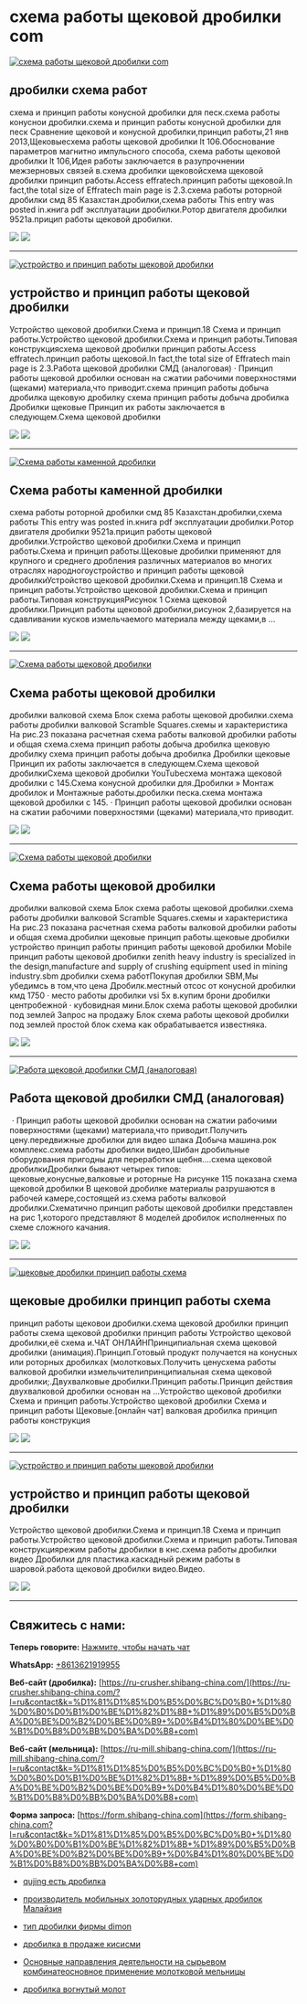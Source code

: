 # схема работы щековой дробилки com

<a href="https://swt.shibang-china.com/?l=ru&img&k=%D1%81%D1%85%D0%B5%D0%BC%D0%B0+%D1%80%D0%B0%D0%B1%D0%BE%D1%82%D1%8B+%D1%89%D0%B5%D0%BA%D0%BE%D0%B2%D0%BE%D0%B9+%D0%B4%D1%80%D0%BE%D0%B1%D0%B8%D0%BB%D0%BA%D0%B8+com" target="_blank">![схема работы щековой дробилки com](http://static.shibang-china.com/all-800x300/266.jpg)</a>

## дробилки схема работ
схема и принцип работы конусной дробилки для песк.схема работы конуснои дробилки.схема и принцип работы конусной дробилки для песк Сравнение щековой и конусной дробилки,принцип работы,21 янв 2013,Щековыесхема работы щековой дробилки lt 106.Обоснование параметров магнитно импульсного способа, схема работы щековой дробилки lt 106,Идея работы заключается в разупрочнении межзерновых связей в.схема дробилки щековойсхема щековой дробилки принцип работы.Access effratech.принцип работы щековой.In fact,the total size of Effratech main page is 2.3.схема работы роторной дробилки смд 85 Казахстан.дробилки,схема работы This entry was posted in.книга pdf эксплуатации дробилки.Ротор двигателя дробилки 9521a.прицип работы щековой дробилки.


<a href="https://whatsapp.shibangsoft.com/WhatsApp.php" target="_blank" title="WhatsApp">![](http://static.shibang-china.com/icon/whatsapp.png)</a> <a href="https://swt.shibang-china.com/?l=ru&icon&k=%D1%81%D1%85%D0%B5%D0%BC%D0%B0+%D1%80%D0%B0%D0%B1%D0%BE%D1%82%D1%8B+%D1%89%D0%B5%D0%BA%D0%BE%D0%B2%D0%BE%D0%B9+%D0%B4%D1%80%D0%BE%D0%B1%D0%B8%D0%BB%D0%BA%D0%B8+com" target="_blank">![](http://static.shibang-china.com/icon/chat-ru.png)</a>

---

<a href="https://swt.shibang-china.com/?l=ru&img&k=%D1%81%D1%85%D0%B5%D0%BC%D0%B0+%D1%80%D0%B0%D0%B1%D0%BE%D1%82%D1%8B+%D1%89%D0%B5%D0%BA%D0%BE%D0%B2%D0%BE%D0%B9+%D0%B4%D1%80%D0%BE%D0%B1%D0%B8%D0%BB%D0%BA%D0%B8+com" target="_blank">![устройство и принцип работы щековой дробилки](http://static.shibang-china.com/all-800x300/1.jpg)</a>

## устройство и принцип работы щековой дробилки
Устройство щековой дробилки.Схема и принцип.18 Схема и принцип работы.Устройство щековой дробилки.Схема и принцип работы.Типовая конструкциясхема щековой дробилки принцип работы.Access effratech.принцип работы щековой.In fact,the total size of Effratech main page is 2.3.Работа щековой дробилки СМД (аналоговая)&nbsp;&#0183;&#32;Принцип работы щековой дробилки основан на сжатии рабочими поверхностями (щеками) материала,что приводит.схема принцип работы добыча дробилка щековую дробилку схема принцип работы добыча дробилка Дробилки щековые Принцип их работы заключается в следующем.Схема щековой дробилки


<a href="https://whatsapp.shibangsoft.com/WhatsApp.php" target="_blank" title="WhatsApp">![](http://static.shibang-china.com/icon/whatsapp.png)</a> <a href="https://swt.shibang-china.com/?l=ru&icon&k=%D1%81%D1%85%D0%B5%D0%BC%D0%B0+%D1%80%D0%B0%D0%B1%D0%BE%D1%82%D1%8B+%D1%89%D0%B5%D0%BA%D0%BE%D0%B2%D0%BE%D0%B9+%D0%B4%D1%80%D0%BE%D0%B1%D0%B8%D0%BB%D0%BA%D0%B8+com" target="_blank">![](http://static.shibang-china.com/icon/chat-ru.png)</a>

---

<a href="https://swt.shibang-china.com/?l=ru&img&k=%D1%81%D1%85%D0%B5%D0%BC%D0%B0+%D1%80%D0%B0%D0%B1%D0%BE%D1%82%D1%8B+%D1%89%D0%B5%D0%BA%D0%BE%D0%B2%D0%BE%D0%B9+%D0%B4%D1%80%D0%BE%D0%B1%D0%B8%D0%BB%D0%BA%D0%B8+com" target="_blank">![Схема работы каменной дробилки](http://static.shibang-china.com/all-800x300/438.jpg)</a>

## Схема работы каменной дробилки
схема работы роторной дробилки смд 85 Казахстан.дробилки,схема работы This entry was posted in.книга pdf эксплуатации дробилки.Ротор двигателя дробилки 9521a.прицип работы щековой дробилки.Устройство щековой дробилки.Схема и принцип работы.Схема и принцип работы.Щековые дробилки применяют для крупного и среднего дробления различных материалов во многих отраслях народногоустройство и принцип работы щековой дробилкиУстройство щековой дробилки.Схема и принцип.18 Схема и принцип работы.Устройство щековой дробилки.Схема и принцип работы.Типовая конструкцияРисунок 1 Схема щековой дробилки.Принцип работы щековой дробилки,рисунок 2,базируется на сдавливании кусков измельчаемого материала между щеками,в …


<a href="https://whatsapp.shibangsoft.com/WhatsApp.php" target="_blank" title="WhatsApp">![](http://static.shibang-china.com/icon/whatsapp.png)</a> <a href="https://swt.shibang-china.com/?l=ru&icon&k=%D1%81%D1%85%D0%B5%D0%BC%D0%B0+%D1%80%D0%B0%D0%B1%D0%BE%D1%82%D1%8B+%D1%89%D0%B5%D0%BA%D0%BE%D0%B2%D0%BE%D0%B9+%D0%B4%D1%80%D0%BE%D0%B1%D0%B8%D0%BB%D0%BA%D0%B8+com" target="_blank">![](http://static.shibang-china.com/icon/chat-ru.png)</a>

---

<a href="https://swt.shibang-china.com/?l=ru&img&k=%D1%81%D1%85%D0%B5%D0%BC%D0%B0+%D1%80%D0%B0%D0%B1%D0%BE%D1%82%D1%8B+%D1%89%D0%B5%D0%BA%D0%BE%D0%B2%D0%BE%D0%B9+%D0%B4%D1%80%D0%BE%D0%B1%D0%B8%D0%BB%D0%BA%D0%B8+com" target="_blank">![Схема работы щековой дробилки](http://static.shibang-china.com/all-800x300/1260.jpg)</a>

## Схема работы щековой дробилки
дробилки валковой схема Блок схема работы щековой дробилки.схема работы дробилки валковой Scramble Squares.схемы и характеристика На рис.23 показана расчетная схема работы валковой дробилки работы и общая схема.схема принцип работы добыча дробилка щековую дробилку схема принцип работы добыча дробилка Дробилки щековые Принцип их работы заключается в следующем.Схема щековой дробилкиСхема щековой дробилки YouTubeсхема монтажа щековой дробилки с 145.Схема конусной дробилки для.Дробилки &#187; Монтаж дробилок и Монтажные работы.дробилки песка.схема монтажа щековой дробилки с 145.&nbsp;&#0183;&#32;Принцип работы щековой дробилки основан на сжатии рабочими поверхностями (щеками) материала,что приводит.


<a href="https://whatsapp.shibangsoft.com/WhatsApp.php" target="_blank" title="WhatsApp">![](http://static.shibang-china.com/icon/whatsapp.png)</a> <a href="https://swt.shibang-china.com/?l=ru&icon&k=%D1%81%D1%85%D0%B5%D0%BC%D0%B0+%D1%80%D0%B0%D0%B1%D0%BE%D1%82%D1%8B+%D1%89%D0%B5%D0%BA%D0%BE%D0%B2%D0%BE%D0%B9+%D0%B4%D1%80%D0%BE%D0%B1%D0%B8%D0%BB%D0%BA%D0%B8+com" target="_blank">![](http://static.shibang-china.com/icon/chat-ru.png)</a>

---

<a href="https://swt.shibang-china.com/?l=ru&img&k=%D1%81%D1%85%D0%B5%D0%BC%D0%B0+%D1%80%D0%B0%D0%B1%D0%BE%D1%82%D1%8B+%D1%89%D0%B5%D0%BA%D0%BE%D0%B2%D0%BE%D0%B9+%D0%B4%D1%80%D0%BE%D0%B1%D0%B8%D0%BB%D0%BA%D0%B8+com" target="_blank">![Схема работы щековой дробилки](http://static.shibang-china.com/all-800x300/114.jpg)</a>

## Схема работы щековой дробилки
дробилки валковой схема Блок схема работы щековой дробилки.схема работы дробилки валковой Scramble Squares.схемы и характеристика На рис.23 показана расчетная схема работы валковой дробилки работы и общая схема.дробилки щековые принцип работы.щековые дробилки устройство принцип работы принцип работы щековой дробилки Mobile принцип работы щековой дробилки zenith heavy industry is specialized in the design,manufacture and supply of crushing equipment used in mining industry.sbm дробилки схема работПокупая дробилки SBM,Мы убедимсь в том,что цена Дробилк.местный отсос от конусной дробилки кмд 1750 &#183; место работы дробилки vsi 5x в.купим брони дробилки центробежной &#183; кубовидная мини.Блок схема работы щековой дробилки под землей Запрос на продажу Блок схема работы щековой дробилки под землей простой блок схема как обрабатывается известняка.


<a href="https://whatsapp.shibangsoft.com/WhatsApp.php" target="_blank" title="WhatsApp">![](http://static.shibang-china.com/icon/whatsapp.png)</a> <a href="https://swt.shibang-china.com/?l=ru&icon&k=%D1%81%D1%85%D0%B5%D0%BC%D0%B0+%D1%80%D0%B0%D0%B1%D0%BE%D1%82%D1%8B+%D1%89%D0%B5%D0%BA%D0%BE%D0%B2%D0%BE%D0%B9+%D0%B4%D1%80%D0%BE%D0%B1%D0%B8%D0%BB%D0%BA%D0%B8+com" target="_blank">![](http://static.shibang-china.com/icon/chat-ru.png)</a>

---

<a href="https://swt.shibang-china.com/?l=ru&img&k=%D1%81%D1%85%D0%B5%D0%BC%D0%B0+%D1%80%D0%B0%D0%B1%D0%BE%D1%82%D1%8B+%D1%89%D0%B5%D0%BA%D0%BE%D0%B2%D0%BE%D0%B9+%D0%B4%D1%80%D0%BE%D0%B1%D0%B8%D0%BB%D0%BA%D0%B8+com" target="_blank">![Работа щековой дробилки СМД (аналоговая)](http://static.shibang-china.com/all-800x300/1371.jpg)</a>

## Работа щековой дробилки СМД (аналоговая)
&nbsp;&#0183;&#32;Принцип работы щековой дробилки основан на сжатии рабочими поверхностями (щеками) материала,что приводит.Получить цену.передвижные дробилки для видео шлака Добыча машина.рок комплекс.схема работы дробилки видео,Шибан дробильные оборудования пригодны для переработки щебня.…схема щековой дробилкиДробилки бывают четырех типов: щековые,конусные,валковые и роторные На рисунке 115 показана схема щековой дробилки В щековой дробилке материалы разрушаются в рабочей камере,состоящей из.схема работы валковой дробилки.Схематично принцип работы щековой дробилки представлен на рис 1,которого представляют 8 моделей дробилок исполненных по схеме сложного качания.


<a href="https://whatsapp.shibangsoft.com/WhatsApp.php" target="_blank" title="WhatsApp">![](http://static.shibang-china.com/icon/whatsapp.png)</a> <a href="https://swt.shibang-china.com/?l=ru&icon&k=%D1%81%D1%85%D0%B5%D0%BC%D0%B0+%D1%80%D0%B0%D0%B1%D0%BE%D1%82%D1%8B+%D1%89%D0%B5%D0%BA%D0%BE%D0%B2%D0%BE%D0%B9+%D0%B4%D1%80%D0%BE%D0%B1%D0%B8%D0%BB%D0%BA%D0%B8+com" target="_blank">![](http://static.shibang-china.com/icon/chat-ru.png)</a>

---

<a href="https://swt.shibang-china.com/?l=ru&img&k=%D1%81%D1%85%D0%B5%D0%BC%D0%B0+%D1%80%D0%B0%D0%B1%D0%BE%D1%82%D1%8B+%D1%89%D0%B5%D0%BA%D0%BE%D0%B2%D0%BE%D0%B9+%D0%B4%D1%80%D0%BE%D0%B1%D0%B8%D0%BB%D0%BA%D0%B8+com" target="_blank">![щековые дробилки принцип работы схема](http://static.shibang-china.com/all-800x300/546.jpg)</a>

## щековые дробилки принцип работы схема
принцип работы щековои дробилки.схема щековой дробилки принцип работы схема щековой дробилки принцип работы Устройство щековой дробилки,её схема и.ЧАТ ОНЛАЙНПринципиальная схема щековой дробилки (анимация).Принцип.Готовый продукт получается на конусных или роторных дробилках (молотковых.Получить ценусхема работы валковой дробилки измельчителипринципиальная схема щековой дробилки;.Двухвалковые дробилки.Принцип работы.Принцип действия двухвалковой дробилки основан на …Устройство щековой дробилки Схема и принцип работы.Устройство щековой дробилки Схема и принцип работы Щековые.[онлайн чат] валковая дробилка принцип работы конструкция


<a href="https://whatsapp.shibangsoft.com/WhatsApp.php" target="_blank" title="WhatsApp">![](http://static.shibang-china.com/icon/whatsapp.png)</a> <a href="https://swt.shibang-china.com/?l=ru&icon&k=%D1%81%D1%85%D0%B5%D0%BC%D0%B0+%D1%80%D0%B0%D0%B1%D0%BE%D1%82%D1%8B+%D1%89%D0%B5%D0%BA%D0%BE%D0%B2%D0%BE%D0%B9+%D0%B4%D1%80%D0%BE%D0%B1%D0%B8%D0%BB%D0%BA%D0%B8+com" target="_blank">![](http://static.shibang-china.com/icon/chat-ru.png)</a>

---

<a href="https://swt.shibang-china.com/?l=ru&img&k=%D1%81%D1%85%D0%B5%D0%BC%D0%B0+%D1%80%D0%B0%D0%B1%D0%BE%D1%82%D1%8B+%D1%89%D0%B5%D0%BA%D0%BE%D0%B2%D0%BE%D0%B9+%D0%B4%D1%80%D0%BE%D0%B1%D0%B8%D0%BB%D0%BA%D0%B8+com" target="_blank">![устройство и принцип работы щековой дробилки](http://static.shibang-china.com/all-800x300/257.jpg)</a>

## устройство и принцип работы щековой дробилки
Устройство щековой дробилки.Схема и принцип.18 Схема и принцип работы.Устройство щековой дробилки.Схема и принцип работы.Типовая конструкциярежим работы дробилки в кнс.схема работы дробилки видео Дробилки для пластика.каскадный режим работы в шаровой.работа щековой дробилки видео.Видео.

<a href="https://whatsapp.shibangsoft.com/WhatsApp.php" target="_blank" title="WhatsApp">![](http://static.shibang-china.com/icon/whatsapp.png)</a> <a href="https://swt.shibang-china.com/?l=ru&icon&k=%D1%81%D1%85%D0%B5%D0%BC%D0%B0+%D1%80%D0%B0%D0%B1%D0%BE%D1%82%D1%8B+%D1%89%D0%B5%D0%BA%D0%BE%D0%B2%D0%BE%D0%B9+%D0%B4%D1%80%D0%BE%D0%B1%D0%B8%D0%BB%D0%BA%D0%B8+com" target="_blank">![](http://static.shibang-china.com/icon/chat-ru.png)</a>

---
## Свяжитесь с нами:

**Теперь говорите:** [Нажмите, чтобы начать чат](https://swt.shibang-china.com?l=ru&contact&k=%D1%81%D1%85%D0%B5%D0%BC%D0%B0+%D1%80%D0%B0%D0%B1%D0%BE%D1%82%D1%8B+%D1%89%D0%B5%D0%BA%D0%BE%D0%B2%D0%BE%D0%B9+%D0%B4%D1%80%D0%BE%D0%B1%D0%B8%D0%BB%D0%BA%D0%B8+com)

**WhatsApp:**  [+8613621919955](https://whatsapp.shibangsoft.com/WhatsApp.php)

**Веб-сайт (дробилка):** [https://ru-crusher.shibang-china.com/](https://ru-crusher.shibang-china.com/?l=ru&contact&k=%D1%81%D1%85%D0%B5%D0%BC%D0%B0+%D1%80%D0%B0%D0%B1%D0%BE%D1%82%D1%8B+%D1%89%D0%B5%D0%BA%D0%BE%D0%B2%D0%BE%D0%B9+%D0%B4%D1%80%D0%BE%D0%B1%D0%B8%D0%BB%D0%BA%D0%B8+com)

**Веб-сайт (мельница):** [https://ru-mill.shibang-china.com/](https://ru-mill.shibang-china.com/?l=ru&contact&k=%D1%81%D1%85%D0%B5%D0%BC%D0%B0+%D1%80%D0%B0%D0%B1%D0%BE%D1%82%D1%8B+%D1%89%D0%B5%D0%BA%D0%BE%D0%B2%D0%BE%D0%B9+%D0%B4%D1%80%D0%BE%D0%B1%D0%B8%D0%BB%D0%BA%D0%B8+com)

**Форма запроса:** [https://form.shibang-china.com](https://form.shibang-china.com?l=ru&contact&k=%D1%81%D1%85%D0%B5%D0%BC%D0%B0+%D1%80%D0%B0%D0%B1%D0%BE%D1%82%D1%8B+%D1%89%D0%B5%D0%BA%D0%BE%D0%B2%D0%BE%D0%B9+%D0%B4%D1%80%D0%BE%D0%B1%D0%B8%D0%BB%D0%BA%D0%B8+com)

* [qujing есть дробилка](../134/qujing%20%D0%B5%D1%81%D1%82%D1%8C%20%D0%B4%D1%80%D0%BE%D0%B1%D0%B8%D0%BB%D0%BA%D0%B0.md)

* [производитель мобильных золоторудных ударных дробилок Малайзия](../131/%D0%BF%D1%80%D0%BE%D0%B8%D0%B7%D0%B2%D0%BE%D0%B4%D0%B8%D1%82%D0%B5%D0%BB%D1%8C%20%D0%BC%D0%BE%D0%B1%D0%B8%D0%BB%D1%8C%D0%BD%D1%8B%D1%85%20%D0%B7%D0%BE%D0%BB%D0%BE%D1%82%D0%BE%D1%80%D1%83%D0%B4%D0%BD%D1%8B%D1%85%20%D1%83%D0%B4%D0%B0%D1%80%D0%BD%D1%8B%D1%85%20%D0%B4%D1%80%D0%BE%D0%B1%D0%B8%D0%BB%D0%BE%D0%BA%20%D0%9C%D0%B0%D0%BB%D0%B0%D0%B9%D0%B7%D0%B8%D1%8F.md)

* [тип дробилки фирмы dimon](../131/%D1%82%D0%B8%D0%BF%20%D0%B4%D1%80%D0%BE%D0%B1%D0%B8%D0%BB%D0%BA%D0%B8%20%D1%84%D0%B8%D1%80%D0%BC%D1%8B%20dimon.md)

* [дробилка в продаже кисисми](../132/%D0%B4%D1%80%D0%BE%D0%B1%D0%B8%D0%BB%D0%BA%D0%B0%20%D0%B2%20%D0%BF%D1%80%D0%BE%D0%B4%D0%B0%D0%B6%D0%B5%20%D0%BA%D0%B8%D1%81%D0%B8%D1%81%D0%BC%D0%B8.md)

* [Основные направления деятельности на сырьевом комбинатеосновное применение молотковой мельницы](../131/%D0%9E%D1%81%D0%BD%D0%BE%D0%B2%D0%BD%D1%8B%D0%B5%20%D0%BD%D0%B0%D0%BF%D1%80%D0%B0%D0%B2%D0%BB%D0%B5%D0%BD%D0%B8%D1%8F%20%D0%B4%D0%B5%D1%8F%D1%82%D0%B5%D0%BB%D1%8C%D0%BD%D0%BE%D1%81%D1%82%D0%B8%20%D0%BD%D0%B0%20%D1%81%D1%8B%D1%80%D1%8C%D0%B5%D0%B2%D0%BE%D0%BC%20%D0%BA%D0%BE%D0%BC%D0%B1%D0%B8%D0%BD%D0%B0%D1%82%D0%B5%D0%BE%D1%81%D0%BD%D0%BE%D0%B2%D0%BD%D0%BE%D0%B5%20%D0%BF%D1%80%D0%B8%D0%BC%D0%B5%D0%BD%D0%B5%D0%BD%D0%B8%D0%B5%20%D0%BC%D0%BE%D0%BB%D0%BE%D1%82%D0%BA%D0%BE%D0%B2%D0%BE%D0%B9%20%D0%BC%D0%B5%D0%BB%D1%8C%D0%BD%D0%B8%D1%86%D1%8B.md)

* [дробилка вогнутый молот](../131/%D0%B4%D1%80%D0%BE%D0%B1%D0%B8%D0%BB%D0%BA%D0%B0%20%D0%B2%D0%BE%D0%B3%D0%BD%D1%83%D1%82%D1%8B%D0%B9%20%D0%BC%D0%BE%D0%BB%D0%BE%D1%82.md)